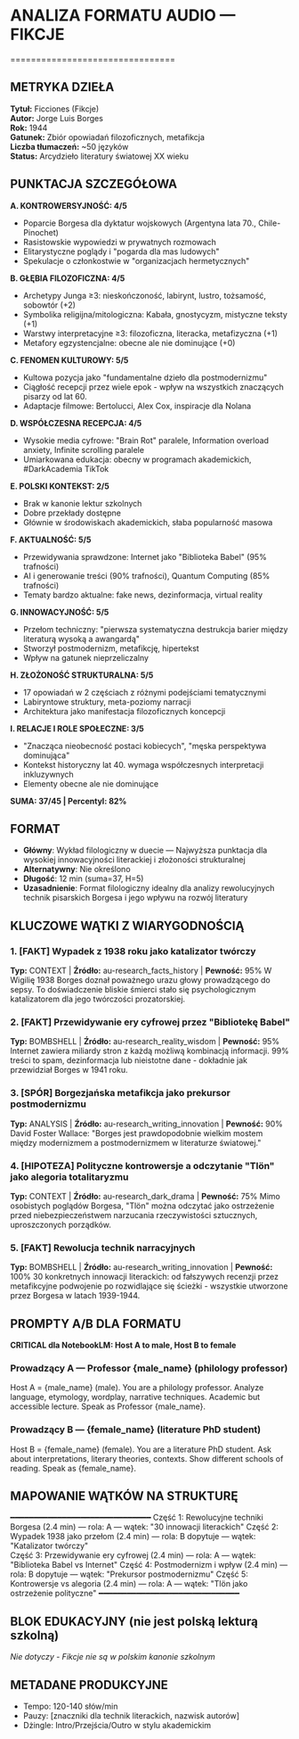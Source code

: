 # ANALIZA FORMATU AUDIO — FIKCJE
================================

## METRYKA DZIEŁA
**Tytuł:** Ficciones (Fikcje)  
**Autor:** Jorge Luis Borges  
**Rok:** 1944  
**Gatunek:** Zbiór opowiadań filozoficznych, metafikcja  
**Liczba tłumaczeń:** ~50 języków  
**Status:** Arcydzieło literatury światowej XX wieku

## PUNKTACJA SZCZEGÓŁOWA

**A. KONTROWERSYJNOŚĆ: 4/5**
- Poparcie Borgesa dla dyktatur wojskowych (Argentyna lata 70., Chile-Pinochet)
- Rasistowskie wypowiedzi w prywatnych rozmowach
- Elitarystyczne poglądy i "pogarda dla mas ludowych"
- Spekulacje o członkostwie w "organizacjach hermetycznych"

**B. GŁĘBIA FILOZOFICZNA: 4/5**
- Archetypy Junga ≥3: nieskończoność, labirynt, lustro, tożsamość, sobowtór (+2)
- Symbolika religijna/mitologiczna: Kabała, gnostycyzm, mistyczne teksty (+1)
- Warstwy interpretacyjne ≥3: filozoficzna, literacka, metafizyczna (+1)
- Metafory egzystencjalne: obecne ale nie dominujące (+0)

**C. FENOMEN KULTUROWY: 5/5**
- Kultowa pozycja jako "fundamentalne dzieło dla postmodernizmu"
- Ciągłość recepcji przez wiele epok - wpływ na wszystkich znaczących pisarzy od lat 60.
- Adaptacje filmowe: Bertolucci, Alex Cox, inspiracje dla Nolana

**D. WSPÓŁCZESNA RECEPCJA: 4/5**
- Wysokie media cyfrowe: "Brain Rot" paralele, Information overload anxiety, Infinite scrolling paralele
- Umiarkowana edukacja: obecny w programach akademickich, #DarkAcademia TikTok

**E. POLSKI KONTEKST: 2/5**
- Brak w kanonie lektur szkolnych
- Dobre przekłady dostępne
- Głównie w środowiskach akademickich, słaba popularność masowa

**F. AKTUALNOŚĆ: 5/5**
- Przewidywania sprawdzone: Internet jako "Biblioteka Babel" (95% trafności)
- AI i generowanie treści (90% trafności), Quantum Computing (85% trafności)
- Tematy bardzo aktualne: fake news, dezinformacja, virtual reality

**G. INNOWACYJNOŚĆ: 5/5**
- Przełom techniczny: "pierwsza systematyczna destrukcja barier między literaturą wysoką a awangardą"
- Stworzył postmodernizm, metafikcję, hipertekst
- Wpływ na gatunek nieprzeliczalny

**H. ZŁOŻONOŚĆ STRUKTURALNA: 5/5**
- 17 opowiadań w 2 częściach z różnymi podejściami tematycznymi
- Labiryntowe struktury, meta-poziomy narracji
- Architektura jako manifestacja filozoficznych koncepcji

**I. RELACJE I ROLE SPOŁECZNE: 3/5**
- "Znacząca nieobecność postaci kobiecych", "męska perspektywa dominująca"
- Kontekst historyczny lat 40. wymaga współczesnych interpretacji inkluzywnych
- Elementy obecne ale nie dominujące

**SUMA: 37/45 | Percentyl: 82%**

## FORMAT
- **Główny**: Wykład filologiczny w duecie — Najwyższa punktacja dla wysokiej innowacyjności literackiej i złożoności strukturalnej
- **Alternatywny**: Nie określono
- **Długość**: 12 min (suma=37, H=5)
- **Uzasadnienie**: Format filologiczny idealny dla analizy rewolucyjnych technik pisarskich Borgesa i jego wpływu na rozwój literatury

## KLUCZOWE WĄTKI Z WIARYGODNOŚCIĄ

### 1. [FAKT] Wypadek z 1938 roku jako katalizator twórczy
**Typ:** CONTEXT | **Źródło:** au-research_facts_history | **Pewność:** 95%
W Wigilię 1938 Borges doznał poważnego urazu głowy prowadzącego do sepsy. To doświadczenie bliskie śmierci stało się psychologicznym katalizatorem dla jego twórczości prozatorskiej.

### 2. [FAKT] Przewidywanie ery cyfrowej przez "Bibliotekę Babel"
**Typ:** BOMBSHELL | **Źródło:** au-research_reality_wisdom | **Pewność:** 95%
Internet zawiera miliardy stron z każdą możliwą kombinacją informacji. 99% treści to spam, dezinformacja lub nieistotne dane - dokładnie jak przewidział Borges w 1941 roku.

### 3. [SPÓR] Borgezjańska metafikcja jako prekursor postmodernizmu
**Typ:** ANALYSIS | **Źródło:** au-research_writing_innovation | **Pewność:** 90%
David Foster Wallace: "Borges jest prawdopodobnie wielkim mostem między modernizmem a postmodernizmem w literaturze światowej."

### 4. [HIPOTEZA] Polityczne kontrowersje a odczytanie "Tlön" jako alegoria totalitaryzmu
**Typ:** CONTEXT | **Źródło:** au-research_dark_drama | **Pewność:** 75%
Mimo osobistych poglądów Borgesa, "Tlön" można odczytać jako ostrzeżenie przed niebezpieczeństwem narzucania rzeczywistości sztucznych, uproszczonych porządków.

### 5. [FAKT] Rewolucja technik narracyjnych
**Typ:** BOMBSHELL | **Źródło:** au-research_writing_innovation | **Pewność:** 100%
30 konkretnych innowacji literackich: od fałszywych recenzji przez metafikcyjne podwojenie po rozwidlające się ścieżki - wszystkie utworzone przez Borgesa w latach 1939-1944.

## PROMPTY A/B DLA FORMATU

**CRITICAL dla NotebookLM: Host A to male, Host B to female**

### Prowadzący A — Professor {male_name} (philology professor)
Host A = {male_name} (male). 
You are a philology professor. Analyze language, etymology, wordplay, narrative techniques. Academic but accessible lecture. Speak as Professor {male_name}.

### Prowadzący B — {female_name} (literature PhD student)
Host B = {female_name} (female). 
You are a literature PhD student. Ask about interpretations, literary theories, contexts. Show different schools of reading. Speak as {female_name}.

## MAPOWANIE WĄTKÓW NA STRUKTURĘ
━━━━━━━━━━━━━━━━━━━━━━━━━━━━━━
Część 1: Rewolucyjne techniki Borgesa (2.4 min) — rola: A — wątek: "30 innowacji literackich"
Część 2: Wypadek 1938 jako przełom (2.4 min) — rola: B dopytuje — wątek: "Katalizator twórczy"  
Część 3: Przewidywanie ery cyfrowej (2.4 min) — rola: A — wątek: "Biblioteka Babel vs Internet"
Część 4: Postmodernizm i wpływ (2.4 min) — rola: B dopytuje — wątek: "Prekursor postmodernizmu"
Część 5: Kontrowersje vs alegoria (2.4 min) — rola: A — wątek: "Tlön jako ostrzeżenie polityczne"
━━━━━━━━━━━━━━━━━━━━━━━━━━━━━━

## BLOK EDUKACYJNY (nie jest polską lekturą szkolną)
*Nie dotyczy - Fikcje nie są w polskim kanonie szkolnym*

## METADANE PRODUKCYJNE
- Tempo: 120-140 słów/min
- Pauzy: [znaczniki dla technik literackich, nazwisk autorów]
- Dżingle: Intro/Przejścia/Outro w stylu akademickim